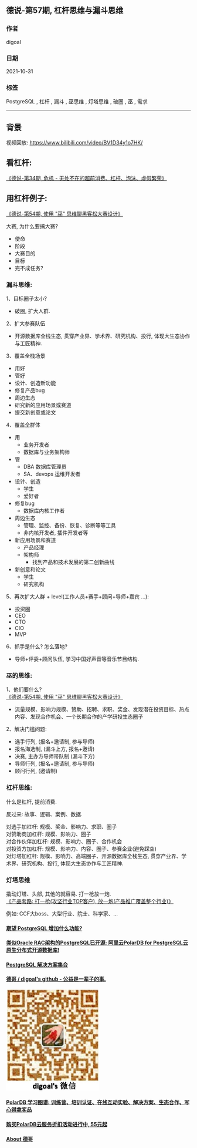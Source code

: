 ## 德说-第57期, 杠杆思维与漏斗思维      
                                                    
### 作者                                                    
digoal                                                    
                                                    
### 日期                                                    
2021-10-31                                                    
                                                    
### 标签                                                    
PostgreSQL , 杠杆 , 漏斗 , 巫思维 , 灯塔思维 , 破圈 , 巫 , 需求                              
                                                    
----                                                    
                                                    
## 背景            
      
视频回放: https://www.bilibili.com/video/BV1D34y1o7HK/          
        
        
## 看杠杆:   
[《德说-第34期, 危机 - 无处不在的超前消费、杠杆、泡沫、虚假繁荣》](../202109/20210926_01.md)    
  
## 用杠杆例子:  
  
[《德说-第54期, 使用 "巫" 思维聊黑客松大赛设计》](../202110/20211028_02.md)    
  
大赛, 为什么要搞大赛?    
  
- 使命  
- 阶段  
- 大赛目的  
- 目标  
- 完不成任务?  
  
  
### 漏斗思维:  
1、目标圈子太小?   
- 破圈, 扩大人群.   
  
2、扩大参赛队伍  
- 开源数据库全栈生态, 贯穿产业界、学术界、研究机构、投行, 体现大生态协作与工匠精神.    
  
3、覆盖全栈场景   
- 用好  
- 管好  
- 设计、创造新功能  
- 修复产品bug  
- 周边生态
- 研究新的应用场景或赛道  
- 提交新创意或论文  
  
4、覆盖全群体  
- 用  
    - 业务开发者   
    - 数据库与业务架构师   
- 管  
    - DBA 数据库管理员   
    - SA、devops 运维开发者   
- 设计、创造  
    - 学生   
    - 爱好者   
- 修复bug  
    - 数据库内核工作者  
- 周边生态
    - 管理、监控、备份、恢复、诊断等等工具  
    - 非内核开发者, 插件开发者等  
- 新应用场景和赛道  
    - 产品经理   
    - 架构师  
        - 找到产品和技术发展的第二创新曲线
- 新创意和论文  
    - 学生  
    - 研究机构   
  
5、再次扩大人群 + level(工作人员+赛手+顾问+导师+嘉宾 ...):    
- 投资圈  
- CEO  
- CTO  
- CIO  
- MVP  
  
6、抓手是什么? 怎么落地?    
- 导师+评委+顾问队伍, 学习中国好声音等音乐节目结构.    
  
### 巫的思维:  
  
1、他们要什么?  
[《德说-第54期, 使用 "巫" 思维聊黑客松大赛设计》](../202110/20211028_02.md)    
- 流量规模、影响力规模、赞助、招聘、求职、奖金、发现潜在投资目标、热点内容、发现合作机会、一个长期合作的产学研投生态圈子    
  
2、解决门槛问题:    
- 选手行列,    (报名+邀请制, 参与导师)    
- 报名海选制,  (漏斗上方, 报名+邀请)    
- 决赛,  主办方导师带队制 (漏斗下方)    
- 导师行列,    (报名+邀请制, 参与导师)    
- 顾问行列,    (邀请制)  
  
  
### 杠杆思维:   
什么是杠杆, 提前消费.    
  
反过来: 故事、逻辑、案例、数据.     
  
对选手加杠杆: 规模、奖金、影响力、求职、圈子    
对赞助商加杠杆: 规模、影响力、圈子  
对合作伙伴加杠杆: 规模、影响力、圈子、合作机会  
对投资方加杠杆: 规模、影响力、内容、圈子、参赛企业(避免踩空)    
对灯塔加杠杆: 规模、影响力、高端圈子、开源数据库全栈生态, 贯穿产业界、学术界、研究机构、投行, 体现大生态协作与工匠精神.    
  
  
### 灯塔思维    
撬动灯塔、头部, 其他的就容易. 打一枪放一炮.  
[《产品套路: 打一枪(攻坚行业TOP客户), 放一炮(产品推广覆盖整个行业)》](../202104/20210401_03.md)    
  
例如: CCF大boss、大型行业、院士、科学家、...   
  
  
  
  
  
#### [期望 PostgreSQL 增加什么功能?](https://github.com/digoal/blog/issues/76 "269ac3d1c492e938c0191101c7238216")
  
  
#### [类似Oracle RAC架构的PostgreSQL已开源: 阿里云PolarDB for PostgreSQL云原生分布式开源数据库!](https://github.com/ApsaraDB/PolarDB-for-PostgreSQL "57258f76c37864c6e6d23383d05714ea")
  
  
#### [PostgreSQL 解决方案集合](https://yq.aliyun.com/topic/118 "40cff096e9ed7122c512b35d8561d9c8")
  
  
#### [德哥 / digoal's github - 公益是一辈子的事.](https://github.com/digoal/blog/blob/master/README.md "22709685feb7cab07d30f30387f0a9ae")
  
  
![digoal's wechat](../pic/digoal_weixin.jpg "f7ad92eeba24523fd47a6e1a0e691b59")
  
  
#### [PolarDB 学习图谱: 训练营、培训认证、在线互动实验、解决方案、生态合作、写心得拿奖品](https://www.aliyun.com/database/openpolardb/activity "8642f60e04ed0c814bf9cb9677976bd4")
  
  
#### [购买PolarDB云服务折扣活动进行中, 55元起](https://www.aliyun.com/activity/new/polardb-yunparter?userCode=bsb3t4al "e0495c413bedacabb75ff1e880be465a")
  
  
#### [About 德哥](https://github.com/digoal/blog/blob/master/me/readme.md "a37735981e7704886ffd590565582dd0")
  
